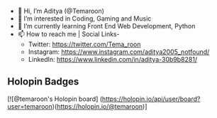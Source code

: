 - 👋 Hi, I’m Aditya (@Temaroon)
- 👀 I’m interested in Coding, Gaming and Music
- 🌱 I’m currently learning Front End Web Development, Python
- 📫 How to reach me | Social Links-
  - Twitter: https://twitter.com/Tema_roon
  - Instagram: https://www.instagram.com/aditya2005_notfound/
  - LinkedIn: https://www.linkedin.com/in/aditya-30b9b8281/
## Holopin Badges  
[![@temaroon's Holopin board] (https://holopin.io/api/user/board?user=temaroon)(https://holopin.io/@temaroon)]

<!---
Temaroon/Temaroon is a ✨ special ✨ repository because its `README.md` (this file) appears on your GitHub profile.
You can click the Preview link to take a look at your changes.
--->

